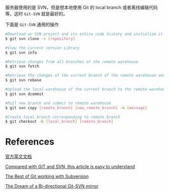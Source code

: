 服务器使用的是 SVN，但是想本地使用 Git 的 local branch 或者离线编辑代码等，这时 `Git-SVN` 就是最好的。

下面是 `Git-SVN` 通用的操作

```sh
#Download an SVN project and its entire code history and initialize it as a git code base
$ git svn clone -s [repository]

#View the current version Library
$ git svn info

#Retrieve changes from all branches of the remote warehouse
$ git svn fetch

#Retrieve the changes of the current branch of the remote warehouse and merge it with the local branch
$ git svn rebase 

#Upload the local warehouse of the current branch to the remote warehouse
$ git svn dcommit

#Pull new branch and submit to remote warehouse
$ git svn copy [remote_branch] [new_remote_branch] -m [message]

#Create local branch corresponding to remote branch
$ git checkout -b [local_branch] [remote_branch]
```





# References

[官方英文文档](https://git-scm.com/docs/git-svn)

[Compared with GIT and SVN, this article is easy to understand](https://developpaper.com/compared-with-git-and-svn-this-article-is-easy-to-understand/)

[The Best of Git working with Subversion](https://www.taringamberini.com/en/blog/howto/the-best-of-git-working-with-subversion/)

[The Dream of a Bi-directional Git-SVN mirror](https://blog.tfnico.com/2011/03/dream-of-bi-directional-git-svn-mirror.html)